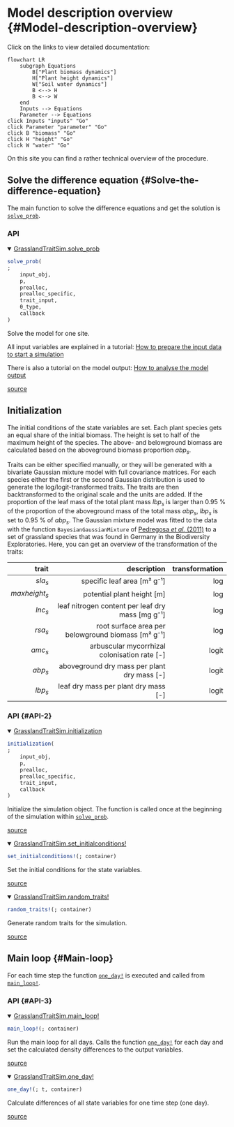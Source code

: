


# Model description overview {#Model-description-overview}

Click on the links to view detailed documentation:

```mermaid
flowchart LR
    subgraph Equations
        B["Plant biomass dynamics"] 
        H["Plant height dynamics"] 
        W["Soil water dynamics"] 
        B <--> H
        B <--> W
    end
    Inputs --> Equations
    Parameter --> Equations
click Inputs "inputs" "Go"
click Parameter "parameter" "Go"
click B "biomass" "Go"
click H "height" "Go"
click W "water" "Go"
```


On this site you can find a rather technical overview of the procedure.

## Solve the difference equation {#Solve-the-difference-equation}

The main function to solve the difference equations and get the solution is [`solve_prob`](/model/index#GrasslandTraitSim.solve_prob).

### API
<details class='jldocstring custom-block' open>
<summary><a id='GrasslandTraitSim.solve_prob' href='#GrasslandTraitSim.solve_prob'><span class="jlbinding">GrasslandTraitSim.solve_prob</span></a> <Badge type="info" class="jlObjectType jlFunction" text="Function" /></summary>



```julia
solve_prob(
;
    input_obj,
    p,
    prealloc,
    prealloc_specific,
    trait_input,
    θ_type,
    callback
)

```


Solve the model for one site.

All input variables are explained in a tutorial: [How to prepare the input data to start a simulation](/tutorials/how_to_prepare_input#How-to-prepare-the-input-data-to-start-a-simulation)

There is also a tutorial on the model output: [How to analyse the model output](/tutorials/how_to_analyse_output#How-to-analyse-the-model-output)


[source](https://github.com/FelixNoessler/GrasslandTraitSim.jl/blob/083386dc75748e31525cf4ea66f74778601f0f0c/src/main_functions.jl#L1)

</details>


## Initialization

The initial conditions of the state variables are set. Each plant species gets an equal share of the initial biomass. The height is set to half of the maximum height of the species. The above- and belowground biomass are calculated based on the aboveground biomass proportion $abp_s$.

Traits can be either specified manually, or they will be generated with a  bivariate Gaussian mixture model with full covariance matrices. For each species either the first or the second Gaussian distribution is used to generate  the log/logit-transformed traits. The traits are then backtransformed to the original scale and the units are added. If the proportion of the leaf mass of the total plant mass $lbp_s$ is larger than 0.95 % of the proportion of the aboveground mass of the total mass $abp_s$, $lbp_s$ is set to 0.95 % of $abp_s$.  The Gaussian mixture model was fitted to the data with the function `BayesianGaussianMixture` of [Pedregosa _et al._ (2011)](/references#scikit-learn) to a set of grassland species that was found in Germany in the Biodiversity Exploratories. Here, you can get an  overview of the transformation of the traits:

|         trait |                                        description | transformation |
| -------------:| --------------------------------------------------:| --------------:|
|       $sla_s$ |                        specific leaf area [m² g⁻¹] |            log |
| $maxheight_s$ |                         potential plant height [m] |            log |
|       $lnc_s$ |   leaf nitrogen content per leaf dry mass [mg g⁻¹] |            log |
|       $rsa_s$ | root surface area per belowground biomass [m² g⁻¹] |            log |
|       $amc_s$ |       arbuscular mycorrhizal colonisation rate [-] |          logit |
|       $abp_s$ |        aboveground dry mass per plant dry mass [-] |          logit |
|       $lbp_s$ |               leaf dry mass per plant dry mass [-] |          logit |


### API {#API-2}
<details class='jldocstring custom-block' open>
<summary><a id='GrasslandTraitSim.initialization' href='#GrasslandTraitSim.initialization'><span class="jlbinding">GrasslandTraitSim.initialization</span></a> <Badge type="info" class="jlObjectType jlFunction" text="Function" /></summary>



```julia
initialization(
;
    input_obj,
    p,
    prealloc,
    prealloc_specific,
    trait_input,
    callback
)

```


Initialize the simulation object. The function is called once at the beginning of the simulation within [`solve_prob`](/model/index#GrasslandTraitSim.solve_prob).


[source](https://github.com/FelixNoessler/GrasslandTraitSim.jl/blob/083386dc75748e31525cf4ea66f74778601f0f0c/src/2_initialisation/3_initialisation.jl#L1)

</details>

<details class='jldocstring custom-block' open>
<summary><a id='GrasslandTraitSim.set_initialconditions!' href='#GrasslandTraitSim.set_initialconditions!'><span class="jlbinding">GrasslandTraitSim.set_initialconditions!</span></a> <Badge type="info" class="jlObjectType jlFunction" text="Function" /></summary>



```julia
set_initialconditions!(; container)

```


Set the initial conditions for the state variables.


[source](https://github.com/FelixNoessler/GrasslandTraitSim.jl/blob/083386dc75748e31525cf4ea66f74778601f0f0c/src/2_initialisation/3_initialisation.jl#L34)

</details>

<details class='jldocstring custom-block' open>
<summary><a id='GrasslandTraitSim.random_traits!' href='#GrasslandTraitSim.random_traits!'><span class="jlbinding">GrasslandTraitSim.random_traits!</span></a> <Badge type="info" class="jlObjectType jlFunction" text="Function" /></summary>



```julia
random_traits!(; container)

```


Generate random traits for the simulation.


[source](https://github.com/FelixNoessler/GrasslandTraitSim.jl/blob/083386dc75748e31525cf4ea66f74778601f0f0c/src/2_initialisation/5_traits.jl#L12)

</details>


## Main loop {#Main-loop}

For each time step the function [`one_day!`](/model/index#GrasslandTraitSim.one_day!) is executed and called from [`main_loop!`](/model/index#GrasslandTraitSim.main_loop!).

### API {#API-3}
<details class='jldocstring custom-block' open>
<summary><a id='GrasslandTraitSim.main_loop!' href='#GrasslandTraitSim.main_loop!'><span class="jlbinding">GrasslandTraitSim.main_loop!</span></a> <Badge type="info" class="jlObjectType jlFunction" text="Function" /></summary>



```julia
main_loop!(; container)

```


Run the main loop for all days. Calls the function [`one_day!`](/model/index#GrasslandTraitSim.one_day!) for each day and set the calculated density differences to the output variables.


[source](https://github.com/FelixNoessler/GrasslandTraitSim.jl/blob/083386dc75748e31525cf4ea66f74778601f0f0c/src/main_functions.jl#L29)

</details>

<details class='jldocstring custom-block' open>
<summary><a id='GrasslandTraitSim.one_day!' href='#GrasslandTraitSim.one_day!'><span class="jlbinding">GrasslandTraitSim.one_day!</span></a> <Badge type="info" class="jlObjectType jlFunction" text="Function" /></summary>



```julia
one_day!(; t, container)

```


Calculate differences of all state variables for one time step (one day).


[source](https://github.com/FelixNoessler/GrasslandTraitSim.jl/blob/083386dc75748e31525cf4ea66f74778601f0f0c/src/one_day.jl#L1)

</details>

